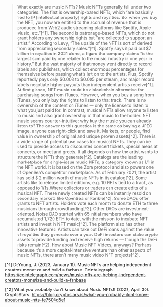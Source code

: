 

> What exactly are music NFTs?
Music NFTs generally fall under two categories. The first is ownership-based NFTs, which “are basically tied to IP [intellectual property] rights and royalties. So, when you buy the NFT, you now are entitled to the accrual of revenue that is produced from Web2 audio streaming platforms like Spotify, Apple Music, etc.”[^1].
The second is patronage-based NFTs, which do not grant holders any ownership rights but “are collected to support an artist.” According to Levy, “The upside of the NFT is sort of derived from appreciating secondary sales.”[^1].
Spotify says it paid out $7 billion in royalties in 2021 alone, a figure the company claims “is the largest sum paid by one retailer to the music industry in one year in history.” But the vast majority of that money went directly to record labels and publishers, which collect enormous percentages for themselves before passing what’s left on to the artists. Plus, Spotify reportedly pays only $0.003 to $0.005 per stream, and major record labels negotiate higher payouts than independent artists receive[^1].
At first glance, NFT music could be a blockchain alternative for purchasing songs from iTunes. However, when you buy a song from iTunes, you only buy the rights to listen to that track. There is no ownership of the content on iTunes — only the license to listen to what you just paid for. In contrast, musical NFTs allow anyone to listen to music and also grant ownership of that music to the holder.
NFT music seems counter-intuitive: why buy the music you can already listen to? The answer to this question is the same as buying a JPEG image, anyone can right-click and save it. Markets, or people, find value in ownership of original and unique proven assets[^2].
There is a wide range of potential use cases for musical NFTs. They can be used to provide access to discounted concert tickets, special areas at concerts, or meet and greets. It all depends on how the artist wants to structure the NFTs they generate[^2].
Catalogs are the leading marketplace for single-issue music NFTs, a category known as 1/1 in the NFT world. It is based on the Zora protocol and also powers one of OpenSea’s competitor marketplace. As of February 2021, the artist has sold $ 2 million worth of music NFTs in its catalog[^2].
Some artists like to release limited editions, e.g. 10 NFTs tied to a track, as opposed to 1/1s.Where collectors or traders can create edits of a musical NFT. These newly created NFTs can be instantly resold on secondary markets like OpenSea or Rarible[^2].
Some DAOs offer grants to NFT artists. Holders vote each month to donate ETH to three musicians through crowdfunding[^2].
Other DAOs are investment-oriented. Noise DAO started with 65 initial members who have accumulated 1,720 ETH to date, with the mission to incubate NFT artists and invest in NFT music[^2].
The platform also has other innovative features: Artists can take out DeFi loans against the value of royalties they generate over a year. DeFi investors can stake crypto assets to provide funding and receive high returns — though the DeFi risks remain[^2].
How about Music NFT Videos, anyways?
Perhaps because it’s a more capital-intensive venture than other aspects of music NFTs, there aren’t many music video NFT projects[^2].

[^1] DeYoung, J. (2023, January 11). Music NFTs are helping independent creators monetize and build a fanbase. Cointelegraph. https://cointelegraph.com/news/music-nfts-are-helping-independent-creators-monetize-and-build-a-fanbase

[^2] What you probably don’t know about Music NFTs!! (2022, April 30). CryptoStars. https://blog.cryptostars.is/what-you-probably-dont-know-about-music-nfts-fe7504d5e1

